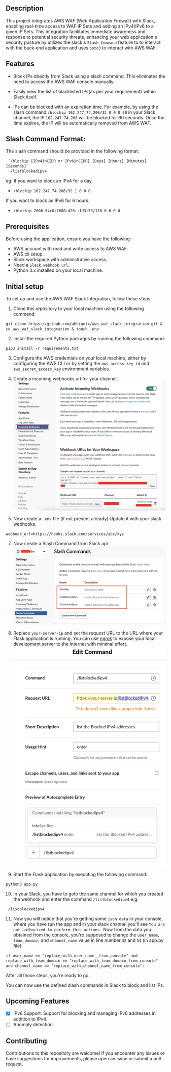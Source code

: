 ## Description

This project integrates AWS WAF (Web Application Firewall) with Slack, enabling real-time access to WAF IP Sets and adding an IPv4/IPv6 to a given IP Sets. This integration facilitates immediate awareness and response to potential security threats, enhancing your web application's security posture by utilizes the slack's `Slash Command` feature to to interact with the back-end application and uses `boto3` to interact with AWS WAF.

## Features

- Block IPs directly from Slack using a slash command. This eliminates the need to access the AWS WAF console manually.
 
- Easily view the list of blacklisted IPs(as per your requirement) within Slack itself.
- IPs can be blocked with an expiration time. 
For example, by using the slash command `/blockip 162.247.74.206/32 0 0 0 60` in your Slack channel, the IP `162.247.74.206` will be blocked for 60 seconds. Once the time expires, the IP will be automatically removed from AWS WAF.

## Slash Command Format: 
The slash command should be provided in the following format:
```
 `/blockip [IPv4inCIDR or IPv6inCIDR] [Days] [Hours] [Minutes] [Seconds]`
  /listblockedipv4 
```
eg: If you want to block an IPv4 for a day.
- `/blockip 162.247.74.206/32 1 0 0 0 `

If you want to block an IPv6 for 6 hours.
- `/blockip 2606:54c0:7680:d28::1d3:53/128 0 6 0 0 `

## Prerequisites
Before using the application, ensure you have the following:

- AWS account with read and write access to AWS WAF. 
- AWS cli setup.
- Slack workspace with administrative access. 
- Need a `Slack webhook url`.
- Python 3.x installed on your local machine.

## Initial setup
To set up and use the AWS WAF Slack Integration, follow these steps:

1. Clone this repository to your local machine using the following command:
```
git clone https://github.com/abhiunix/aws_waf_slack_integration.git & cd aws_waf_slack_integration & touch .env

```
2.  Install the required Python packages by running the following command:
```
pip3 install -r requirements.txt
```
3. Configure the AWS credentials on your local machine, either by configuring the AWS CLI or by setting the `aws_access_key_id` and `aws_secret_access_key` environment variables.


5. Create a incoming webhooks url for your channel.
![](images/incomingWebhooks.png)

6. Now create a `.env` file (if not present already) Update it with your slack webhooks.
```
webhook_url=https://hooks.slack.com/services/abc/xyz
```
7. Now create a Slash Command from Slack api
![](images/SlashCommands.png)

8. Replace `your-server-ip` and set the request URL to the URL where your Flask application is running. You can use [ngrok](https://ngrok.com/) to expose your local development server to the Internet with minimal effort.
![](images/edit_command.png)

9. Start the Flask application by executing the following command:
```
python3 app.py
```
10. In your Slack, you have to goto the same channel for which you created the webhook and enter the command `/listblockedipv4` e.g:
```
 /listblockedipv4 
```
11. Now you will notice that you're getting some `json data` in your console, where you have run the app and in your slack channel you'll see `You are not authorized to perform this actions.`
Now from the data you obtained from the console, you're supposed to change the `user_name`, `team_domain`, and `channel_name` value in line number `32` and `54` (in app.py file)
```
if user_name == "replace_with_user_name__from_console" and replace_with_team_domain == "replace_with_team_domain_from_console" and channel_name == "replace_with_channel_name_from_console":
```

After all those steps, you're ready to go.

You can now use the defined slash commands in Slack to block and list IPs.

## Upcoming Features
- [x] IPv6 Support: Support for blocking and managing IPv6 addresses in addition to IPv4.
- [ ] Anomaly detection.

## Contributing
Contributions to this repository are welcome! If you encounter any issues or have suggestions for improvements, please open an issue or submit a pull request.

